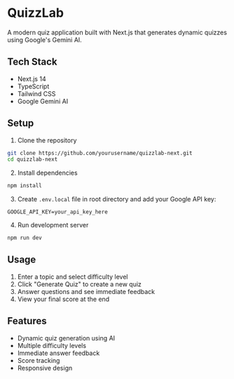# QuizzLab

A modern quiz application built with Next.js that generates dynamic quizzes using Google's Gemini AI.

## Tech Stack

- Next.js 14
- TypeScript
- Tailwind CSS
- Google Gemini AI

## Setup

1. Clone the repository
```bash
git clone https://github.com/yourusername/quizzlab-next.git
cd quizzlab-next
```

2. Install dependencies
```bash
npm install
```

3. Create `.env.local` file in root directory and add your Google API key:
```env
GOOGLE_API_KEY=your_api_key_here
```

4. Run development server
```bash
npm run dev
```

## Usage

1. Enter a topic and select difficulty level
2. Click "Generate Quiz" to create a new quiz
3. Answer questions and see immediate feedback
4. View your final score at the end

## Features

- Dynamic quiz generation using AI
- Multiple difficulty levels
- Immediate answer feedback
- Score tracking
- Responsive design